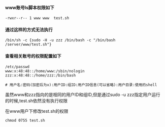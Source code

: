 #### www账号ls脚本权限如下
```shell
-rwxr--r-- 1 www www  test.sh
```

#### 通过这样的方式无法执行
```shell
/bin/sh -c {sudo -H -u zzz /bin/bash -c "/bin/bash /server/www/test.sh"}
```

#### 查看相关账号的权限配置如下
```shell
/etc/passwd
www:x:48:48::/home/www:/sbin/nologin
zzz:x:48:48::/home/zzz:/bin/bash

# 用户名:密码(加密后为x):用户ID:组ID:用户ID信息(可以省略):用户目录:使用的shell
```

虽然www和zzz指向的是相同的用户ID和组ID,但是通过sudo -u zzz指定用户运行的时候,test.sh依然没有执行权限

在www用户下修改test.sh的权限
```shell
chmod 0755 test.sh
```
